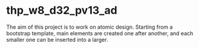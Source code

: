 # thp_w8_d32_pv13_ad

The aim of this project is to work on atomic design. Starting from a bootstrap template, main elements are created one after another, and each smaller one can be inserted into a larger. 